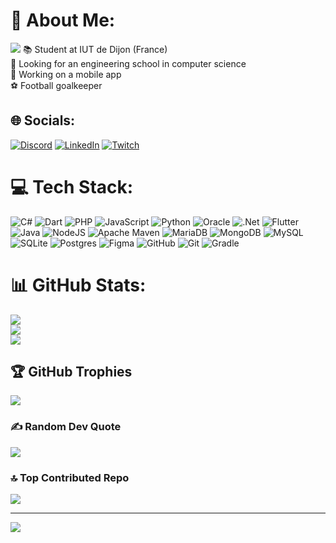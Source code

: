 # 💫 About Me:
<img src="https://media.giphy.com/media/9lyuDkgZJ4OBO/giphy.gif" heigth="50px">
📚 Student at IUT de Dijon (France)<br>🔭 Looking for an engineering school in computer science<br>📱 Working on a mobile app<br>⚽ Football goalkeeper


## 🌐 Socials:
[![Discord](https://img.shields.io/badge/Discord-%237289DA.svg?logo=discord&logoColor=white)](https://discord.gg/casahxd) [![LinkedIn](https://img.shields.io/badge/LinkedIn-%230077B5.svg?logo=linkedin&logoColor=white)](https://linkedin.com/in/sacha.laurent71) [![Twitch](https://img.shields.io/badge/Twitch-%239146FF.svg?logo=Twitch&logoColor=white)](https://twitch.tv/v) 

# 💻 Tech Stack:
![C#](https://img.shields.io/badge/c%23-%23239120.svg?style=for-the-badge&logo=csharp&logoColor=white) ![Dart](https://img.shields.io/badge/dart-%230175C2.svg?style=for-the-badge&logo=dart&logoColor=white) ![PHP](https://img.shields.io/badge/php-%23777BB4.svg?style=for-the-badge&logo=php&logoColor=white) ![JavaScript](https://img.shields.io/badge/javascript-%23323330.svg?style=for-the-badge&logo=javascript&logoColor=%23F7DF1E) ![Python](https://img.shields.io/badge/python-3670A0?style=for-the-badge&logo=python&logoColor=ffdd54) ![Oracle](https://img.shields.io/badge/Oracle-F80000?style=for-the-badge&logo=oracle&logoColor=white) ![.Net](https://img.shields.io/badge/.NET-5C2D91?style=for-the-badge&logo=.net&logoColor=white) ![Flutter](https://img.shields.io/badge/Flutter-%2302569B.svg?style=for-the-badge&logo=Flutter&logoColor=white) ![Java](https://img.shields.io/badge/java-%23ED8B00.svg?style=for-the-badge&logo=openjdk&logoColor=white) ![NodeJS](https://img.shields.io/badge/node.js-6DA55F?style=for-the-badge&logo=node.js&logoColor=white) ![Apache Maven](https://img.shields.io/badge/Apache%20Maven-C71A36?style=for-the-badge&logo=Apache%20Maven&logoColor=white) ![MariaDB](https://img.shields.io/badge/MariaDB-003545?style=for-the-badge&logo=mariadb&logoColor=white) ![MongoDB](https://img.shields.io/badge/MongoDB-%234ea94b.svg?style=for-the-badge&logo=mongodb&logoColor=white) ![MySQL](https://img.shields.io/badge/mysql-4479A1.svg?style=for-the-badge&logo=mysql&logoColor=white) ![SQLite](https://img.shields.io/badge/sqlite-%2307405e.svg?style=for-the-badge&logo=sqlite&logoColor=white) ![Postgres](https://img.shields.io/badge/postgres-%23316192.svg?style=for-the-badge&logo=postgresql&logoColor=white) ![Figma](https://img.shields.io/badge/figma-%23F24E1E.svg?style=for-the-badge&logo=figma&logoColor=white) ![GitHub](https://img.shields.io/badge/github-%23121011.svg?style=for-the-badge&logo=github&logoColor=white) ![Git](https://img.shields.io/badge/git-%23F05033.svg?style=for-the-badge&logo=git&logoColor=white) ![Gradle](https://img.shields.io/badge/Gradle-02303A.svg?style=for-the-badge&logo=Gradle&logoColor=white)
# 📊 GitHub Stats:
![](https://github-readme-stats.vercel.app/api?username=CasahDev&theme=tokyonight&hide_border=true&include_all_commits=false&count_private=true)<br/>
![](https://github-readme-streak-stats.herokuapp.com/?user=CasahDev&theme=tokyonight&hide_border=true)<br/>
![](https://github-readme-stats.vercel.app/api/top-langs/?username=CasahDev&theme=tokyonight&hide_border=true&include_all_commits=false&count_private=true&layout=compact)

## 🏆 GitHub Trophies
![](https://github-profile-trophy.vercel.app/?username=CasahDev&theme=radical&no-frame=false&no-bg=true&margin-w=4)

### ✍️ Random Dev Quote
![](https://quotes-github-readme.vercel.app/api?type=horizontal&theme=radical)

### 🔝 Top Contributed Repo
![](https://github-contributor-stats.vercel.app/api?username=CasahDev&limit=5&theme=dark&combine_all_yearly_contributions=true)

---
[![](https://visitcount.itsvg.in/api?id=CasahDev&icon=2&color=9)](https://visitcount.itsvg.in)

<!-- Proudly created with GPRM ( https://gprm.itsvg.in ) -->
